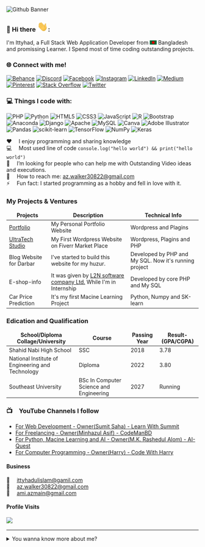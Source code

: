 ![Github Banner](assets/banner_github.png)

### 💫 Hi there <img src="assets/hello.gif" width="28px" alt="hi">:
I'm Ittyhad, a Full Stack Web Application Developer from <img src="assets/bangladesh.png" width="18"/> Bangladesh and promissing Learner. I Spend most of time coding outstanding projects.

### 🌐 Connect with me!
[![Behance](https://img.shields.io/badge/Behance-1769ff?logo=behance&logoColor=white)](https://behance.net/https://www.behance.net/syedittyhadulislam) [![Discord](https://img.shields.io/badge/Discord-%237289DA.svg?logo=discord&logoColor=white)](htttps://discord.gg/azmain_walker#3172) [![Facebook](https://img.shields.io/badge/Facebook-%231877F2.svg?logo=Facebook&logoColor=white)](https://facebook.com/https://www.facebook.com/syedittyhadulislam.azmain/) [![Instagram](https://img.shields.io/badge/Instagram-%23E4405F.svg?logo=Instagram&logoColor=white)](https://instagram.com/https://www.instagram.com/walker_30822/) [![LinkedIn](https://img.shields.io/badge/LinkedIn-%230077B5.svg?logo=linkedin&logoColor=white)](https://linkedin.com/in/https://www.linkedin.com/in/syed-ittyhadul-islam-8b78651b1/) [![Medium](https://img.shields.io/badge/Medium-12100E?logo=medium&logoColor=white)](https://medium.com/@@ittyhadulislam) [![Pinterest](https://img.shields.io/badge/Pinterest-%23E60023.svg?logo=Pinterest&logoColor=white)](https://pinterest.com/https://www.pinterest.com/ittyhadul) [![Stack Overflow](https://img.shields.io/badge/-Stackoverflow-FE7A16?logo=stack-overflow&logoColor=white)](https://stackoverflow.com/users/14095324) [![Twitter](https://img.shields.io/badge/Twitter-%231DA1F2.svg?logo=Twitter&logoColor=white)](https://twitter.com/https://twitter.com/ittyhadulislam) 

### 💻 Things I code with:
![PHP](https://img.shields.io/badge/php-%23777BB4.svg?style=for-the-badge&logo=php&logoColor=white) ![Python](https://img.shields.io/badge/python-3670A0?style=for-the-badge&logo=python&logoColor=ffdd54) ![HTML5](https://img.shields.io/badge/html5-%23E34F26.svg?style=for-the-badge&logo=html5&logoColor=white) ![CSS3](https://img.shields.io/badge/css3-%231572B6.svg?style=for-the-badge&logo=css3&logoColor=white) ![JavaScript](https://img.shields.io/badge/javascript-%23323330.svg?style=for-the-badge&logo=javascript&logoColor=%23F7DF1E) ![R](https://img.shields.io/badge/r-%23276DC3.svg?style=for-the-badge&logo=r&logoColor=white) ![Bootstrap](https://img.shields.io/badge/bootstrap-%23563D7C.svg?style=for-the-badge&logo=bootstrap&logoColor=white) ![Anaconda](https://img.shields.io/badge/Anaconda-%2344A833.svg?style=for-the-badge&logo=anaconda&logoColor=white) ![Django](https://img.shields.io/badge/django-%23092E20.svg?style=for-the-badge&logo=django&logoColor=white) ![Apache](https://img.shields.io/badge/apache-%23D42029.svg?style=for-the-badge&logo=apache&logoColor=white) ![MySQL](https://img.shields.io/badge/mysql-%2300f.svg?style=for-the-badge&logo=mysql&logoColor=white) ![Canva](https://img.shields.io/badge/Canva-%2300C4CC.svg?style=for-the-badge&logo=Canva&logoColor=white) ![Adobe Illustrator](https://img.shields.io/badge/adobeillustrator-%23FF9A00.svg?style=for-the-badge&logo=adobeillustrator&logoColor=white) ![Pandas](https://img.shields.io/badge/pandas-%23150458.svg?style=for-the-badge&logo=pandas&logoColor=white) ![scikit-learn](https://img.shields.io/badge/scikit--learn-%23F7931E.svg?style=for-the-badge&logo=scikit-learn&logoColor=white) ![TensorFlow](https://img.shields.io/badge/TensorFlow-%23FF6F00.svg?style=for-the-badge&logo=TensorFlow&logoColor=white) ![NumPy](https://img.shields.io/badge/numpy-%23013243.svg?style=for-the-badge&logo=numpy&logoColor=white) ![Keras](https://img.shields.io/badge/Keras-%23D00000.svg?style=for-the-badge&logo=Keras&logoColor=white)

:hearts: &emsp;I enjoy programming and sharing knowledge <br/>
:computer: &emsp;Most used line of code `console.log("hello world") && print("hello world")` <br/>
🤔 &emsp;I’m looking for people who can help me with Outstanding Video ideas and executions.<br/>
:e-mail: &emsp;How to reach me: az.walker30822@gmail.com<br/>
⚡ &emsp;Fun fact: I started programming as a hobby and fell in love with it.
<!--
# 📊 GitHub Stats:
![](https://github-readme-stats.vercel.app/api?username=ittyhadulislam&theme=dark&hide_border=false&include_all_commits=true&count_private=true)<br/>
![](https://github-readme-streak-stats.herokuapp.com/?user=ittyhadulislam&theme=dark&hide_border=false)<br/>
![](https://github-readme-stats.vercel.app/api/top-langs/?username=ittyhadulislam&theme=dark&hide_border=false&include_all_commits=true&count_private=true&layout=compact)

## 🏆 GitHub Trophies
![](https://github-profile-trophy.vercel.app/?username=ittyhadulislam&theme=radical&no-frame=false&no-bg=false&margin-w=4)

### ✍️ Random Dev Quote
![](https://quotes-github-readme.vercel.app/api?type=horizontal&theme=dark)
-->

### My Projects & Ventures

<table>
  <thead align="center">
    <tr border: none;>
      <td><b>Projects</b></td>
      <td><b>Description</b></td>
      <td><b>Technical Info</b></td>
    </tr>
  </thead>
  <tbody>
    <tr>
      <td><a href="https:Ittyhadulislam.com/" target="_blank">Portfolio</a></td>
      <td>My Personal Portfolio Website</td>
      <td>Wordpress and Plagins</td>
    </tr>
    <tr>
      <td><a href="https://www.ultratechstudio.com/" target="_blank">UltraTech Studio</a></td>
      <td>My First Wordpress Website on Fiverr Market Place</td>
      <td>Wordpress, Plagins and PHP</td>
    </tr>
    <tr>
      <td>Blog Website for Darbar</td>
      <td>I've started to build this website for my huzur.</td>
      <td>Developed by PHP and My SQL. Now it's running project</td>
    </tr>
    <tr>
      <td>E-shop-info</td>
      <td>It was given by <a href="http://l2nsoft.com/" target="_blank">L2N software company Ltd.</a> While I'm in Internship</td>
      <td>Developed by core PHP and My SQL</td>
    </tr>
    <tr>
      <td>Car Price Prediction</td>
      <td>It's my first Macine Learning Project</td>
      <td>Python, Numpy and SK-learn</td>
    </tr>
  </tbody>
</table>

### Edication and Qualification

<table>
  <thead align="center">
    <tr border: none;>
      <td><b>School/Diploma Collage/University</b></td>
      <td><b>Course</b></td>
      <td><b>Passing Year</b></td>
      <td><b>Result-(GPA/CGPA)</b></td>
    </tr>
  </thead>
  <tbody>
    <tr>
      <td>Shahid Nabi High School</td>
      <td>SSC</td>
      <td>2018</td>
      <td>3.78</td>
    </tr>
    <tr>
      <td>National Institute of Engineering and Technology</td>
      <td>Diploma</td>
      <td>2022</td>
      <td>3.80</td>
    </tr>
    <tr>
      <td>Southeast University</td>
      <td>BSc In Computer Science and Engineering</td>
      <td>2027</td>
      <td>Running</td>
    </tr>
  </tbody>
</table>

### 📺&emsp;YouTube Channels I follow

<!-- YOUTUBE:START -->
- [For Web Development - Owner(Sumit Saha) - Learn With Summit](https://www.youtube.com/c/LearnwithSumit)
- [For Freelancing - Owner(Minhazul Asif) - CodeManBD](https://www.youtube.com/c/CodemanBD)
- [For Python, Macine Learning and AI - Owner(M.K. Rashedul Alom) - AI-Quest](https://www.youtube.com/c/aiQuest)
- [For Computer Programming - Owner(Harry) - Code With Harry](https://www.youtube.com/c/codewithharry)
<!-- YOUTUBE:END -->

#### Business

:email: &emsp;ittyhadulislam@gamil.com
<br >
:email: &emsp;az.walker30822@gmail.com
<br >
:email: &emsp;ami.azmain@gmail.com

#### Profile Visits
[![](https://visitcount.itsvg.in/api?id=ittyhadulislam&icon=0&color=0)](https://visitcount.itsvg.in)

---
<details>
<summary>
  You wanna know more about me?
</summary>

<br >

I love to do research and gaining knowledge, I want to help others with technology, I love Technology, AI and Robot!

#### Adout Me?
I'm a Promissing learner of Computer Programming. I love code and I spend all the day in coding. Now I study on JS and It's libraries, PHP, Python and Django, Machine Learning and AI.

# 📊 GitHub Stats:
![](https://github-readme-stats.vercel.app/api?username=ittyhadulislam&theme=dark&hide_border=false&include_all_commits=true&count_private=true)<br/>

</details>
